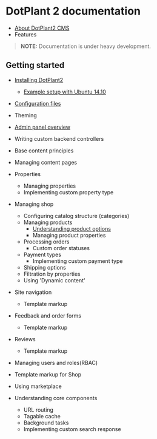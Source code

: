 # DotPlant 2 documentation

* [About DotPlant2 CMS](About)
* Features

> **NOTE:** Documentation is under heavy development.

## Getting started
- [Installing DotPlant2](Installation_and_configuring/Installing.html)
    + [Example setup with Ubuntu 14.10](Installation_and_configuring/Ubuntu_14_10.html)
- [Configuration files](Installation_and_configuring/Configuration.html)
- Theming
- [Admin panel overview](Backend/Overview.html)
- Writing custom backend controllers
- Base content principles
- Managing content pages
- Properties
    + Managing properties
    + Implementing custom property type
- Managing shop
    + Configuring catalog structure (categories)
    + Managing products
        * [Understanding product options](Backend/Managing_Shop/Managing_Products/Understanding_product_options.html)
        * Managing product properties
    + Processing orders
        * Custom order statuses
    + Payment types
        * Implementing custom payment type
    + Shipping options
    + Filtration by properties
    + Using 'Dynamic content'
- Site navigation
    + Template markup
- Feedback and order forms
    + Template markup
- Reviews
    + Template markup
- Managing users and roles(RBAC)
- Template markup for Shop
- Using marketplace

- Understanding core components
    + URL routing
    + Tagable cache
    + Background tasks
    + Implementing custom search response
